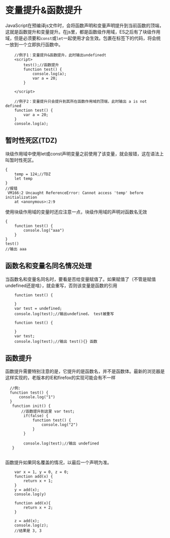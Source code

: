 # 变量提升&函数提升

JavaScript在预编译js文件时，会将函数声明和变量声明提升到当前函数的顶端，这就是函数提升和变量提升。在js里，都是函数级作用域，ES之后有了块级作用域，但是必须要和`const`或`let`一起使用才会生效。包裹在<script></script>标签下的代码，将会统一放到一个立即执行函数中。


```
    //例子1：变量提升&函数提升，此时输出undefinedt
    <script>
        test();//函数提升
        function test() {
            console.log(a);
            var a = 20; 
        }
        
    </script>
```

```
    //例子2：变量提升只会提升到其所在函数作用域的顶端，此时输出 a is not defined
    function test() {
        var a = 20; 
    }
    console.log(a);

```
## 暂时性死区(TDZ)

块级作用域中使用let或const声明变量之前使用了该变量，就会报错，这在语法上叫暂时性死区。

```
{
    temp = 124;//TDZ
    let temp
}
//报错
 VM166:2 Uncaught ReferenceError: Cannot access 'temp' before initialization
    at <anonymous>:2:9 
```

使用块级作用域的变量时还应注意一点，块级作用域的声明对函数名无效
```
{
    function test() {
        console.log("aaa")
    }
}
test()
//输出 aaa

```

## 函数名和变量名同名情况处理
当函数名和变量名同名时，要看是否给变量赋值了。如果赋值了（不管是赋值undefined还是啥），就会重写，否则该变量是函数的引用

```
    function test() {

    }
    var test = undefined;
    console.log(test);//输出undefined， test被重写

```
```
    function test() {

    }
    var test;
    console.log(test);//输出 test(){} 函数

```

## 函数提升

函数提升需要特别注意的是，它提升的是函数名，并不是函数体。最新的浏览器是这样实现的，老版本的IE和firefox的实现可能会有不一样

```
  //例:
  function test() {
      console.log("1")
  }
   function init() {
       //函数提升到这里 var test;
        if(false) {
            function test() {
                console.log("2")
            }
        }

        console.log(test);//输出 undefined
   }
  

```

函数提升如果同名覆盖的情况，以最后一个声明为准。
```
    var x = 1, y = 0, z = 0;
    function add(x) {
        return x + 1;
    }
    y = add(x);
    console.log(y)

    function add(x){
        return x + 2;
    }

    z = add(x);
    console.log(z);
    //结果是 3, 3

```